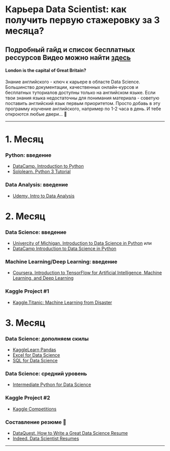# Карьера Data Scientist: как получить первую стажеровку за 3 месяца?
Подробный гайд и список бесплатных рессурсов 
Видео можно найти [здесь]()
---
#### London is the capital of Great Britain?
Знание английского - ключ к карьере в областе Data Scienсe. Большинство документации, качественных онлайн-курсов и бесплатных туториалов доступны только на английском языке. Если твои знания языка недостаточны для понимания материала - советую поставить английский язык первым приоритетом. Просто добавь в эту программу изучение английского, например по 1-2 часа в день. И тебе откроются любые двери... :raised_hands:

---
# 1. Месяц
### Python: введение
* [DataCamp. Introduction to Python](https://www.datacamp.com/courses/intro-to-python-for-data-science)
* [Sololearn. Python 3 Tutorial](https://www.sololearn.com/Course/Python/)

### Data Analysis: введение
* [Udemy. Intro to Data Analysis](https://eu.udacity.com/course/intro-to-data-analysis--ud170)

# 2. Месяц
### Data Science: введение
* [Univercity of Michigan. Introduction to Data Science in Python](https://www.coursera.org/learn/python-data-analysis)
или 
* [DataCamp Introduction to Data Science in Python](https://www.datacamp.com/courses/introduction-to-data-science-in-python)

### Machine Learning/Deep Learning: введение
* [Coursera. Introduction to TensorFlow for Artificial Intelligence, Machine Learning, and Deep Learning](https://www.coursera.org/learn/introduction-tensorflow)

### Kaggle Project #1
* [Kaggle.Titanic: Machine Learning from Disaster](https://www.kaggle.com/c/titanic)

# 3. Месяц
### Data Science: дополняем скилы
* [KaggleLearn Pandas](https://www.kaggle.com/learn/pandas)
* [Excel for Data Science](https://www.excel-easy.com/)
* [SQL for Data Science](https://www.datacamp.com/courses/intro-to-sql-for-data-science)

### Data Science: средний уровень
* [Intermediate Python for Data Science](https://www.datacamp.com/courses/intermediate-python-for-data-science)

### Kaggle Project #2
* [Kaggle Competitions](https://www.kaggle.com/competitions)

### Составление резюме :muscle:
* [DataQuest. How to Write a Great Data Science Resume](https://www.dataquest.io/blog/how-data-science-resume-cv/)
* [Indeed. Data Scientist Resumes](https://www.indeed.com/career-advice/resume-samples/information-technology-resumes/data-scientist)
---


